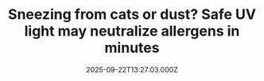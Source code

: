 ---
title: "Sneezing from cats or dust? Safe UV light may neutralize allergens in minutes"
date: 2025-09-22T13:27:03.000Z
category: Health
externalLink: "https://www.sciencedaily.com/releases/2025/09/250922074945.htm"
image: ""
excerpt: "Sneezing from cats, dust mites, or mold may one day be preventable with a flip of a switch. Researchers at CU Boulder found that UV222 light can alter allergen proteins, reducing allergic reactions without dangerous side effects. Within 30 minutes, airborne allergens decreased by up to 25%. The team imagines portable devices that could shield people in homes, schools, and…"
---